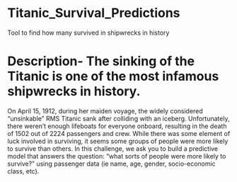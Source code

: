 # Titanic_Survival_Predictions
Tool to find how many survived in shipwrecks in history


# Description- The sinking of the Titanic is one of the most infamous shipwrecks in history.
  On April 15, 1912, during her maiden voyage, the widely considered “unsinkable” RMS Titanic sank after colliding with an iceberg. Unfortunately, there weren’t
enough lifeboats for everyone onboard, resulting in the death of 1502 out of 2224
passengers and crew. While there was some element of luck involved in surviving, it seems some groups of
people were more likely to survive than others.
In this challenge, we ask you to build a predictive model that answers the question: “what sorts of people were more likely to survive?” using passenger data (ie name, age, gender, socio-economic class, etc).
